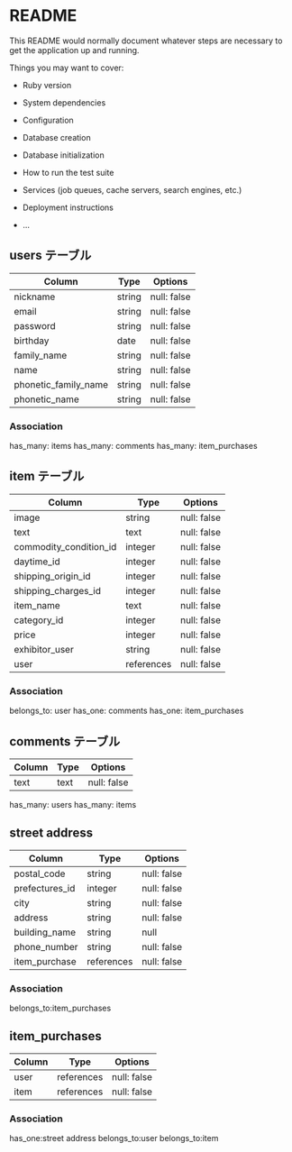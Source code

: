 # README

This README would normally document whatever steps are necessary to get the
application up and running.

Things you may want to cover:

* Ruby version

* System dependencies

* Configuration

* Database creation

* Database initialization

* How to run the test suite

* Services (job queues, cache servers, search engines, etc.)

* Deployment instructions

* ...
## users テーブル
| Column   | Type   | Options     |
| -------- | ------ | ----------- |
| nickname | string | null: false |
| email    | string | null: false |
| password | string | null: false |
| birthday | date   | null: false |
| family_name | string | null: false |
| name     | string | null: false |
| phonetic_family_name | string | null: false |
| phonetic_name | string | null: false |

### Association
has_many: items
has_many: comments
has_many: item_purchases

## item テーブル
| Column | Type   | Options     |
| -------- | ------ | ----------- |
| image               | string | null: false |
| text                | text   | null: false |
| commodity_condition_id | integer | null: false |
| daytime_id          | integer | null: false |
| shipping_origin_id  | integer | null: false |
| shipping_charges_id | integer | null: false |
| item_name           | text    | null: false |
|category_id          | integer | null: false |
|price                | integer| null: false |
| exhibitor_user      | string | null: false |
| user                | references | null: false |

### Association
belongs_to: user
has_one: comments
has_one: item_purchases

## comments テーブル
| Column | Type   | Options     |
| --------| ------ | ----------- |
| text     | text      | null: false |

has_many: users
has_many: items

## street address
| Column | Type   | Options     |
| --------| ------ | ----------- |
| postal_code      | string | null: false |
| prefectures_id   | integer | null: false |
| city             | string | null: false |
| address          | string | null: false |
| building_name    | string | null |
| phone_number     | string | null: false |
| item_purchase | references | null: false |

### Association
belongs_to:item_purchases

## item_purchases
| Column | Type   | Options     |
| --------| ------ | ----------- |
| user     | references| null: false |
| item     | references| null: false |
### Association
has_one:street address
belongs_to:user
belongs_to:item


